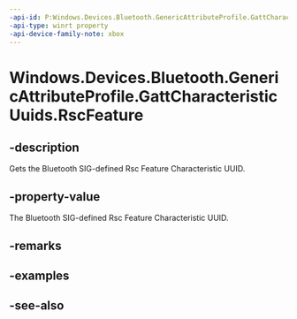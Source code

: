 ```yaml
---
-api-id: P:Windows.Devices.Bluetooth.GenericAttributeProfile.GattCharacteristicUuids.RscFeature
-api-type: winrt property
-api-device-family-note: xbox
---
```


<!-- Property syntax
public System.Guid RscFeature { get; }
-->

# Windows.Devices.Bluetooth.GenericAttributeProfile.GattCharacteristicUuids.RscFeature

## -description
Gets the Bluetooth SIG-defined Rsc Feature Characteristic UUID.

## -property-value
The Bluetooth SIG-defined Rsc Feature Characteristic UUID.

## -remarks

## -examples

## -see-also
